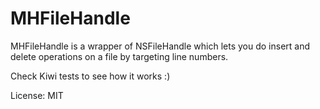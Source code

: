 MHFileHandle
============

MHFileHandle is a wrapper of NSFileHandle which lets you do insert and delete operations on a file by targeting line numbers. 

Check Kiwi tests to see how it works :) 

License: MIT
